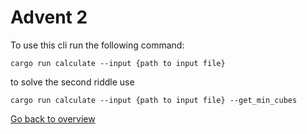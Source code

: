 # Advent 2

To use this cli run the following command:

`cargo run calculate --input {path to input file}`

to solve the second riddle use

`cargo run calculate --input {path to input file} --get_min_cubes`

[Go back to overview][overview]

[overview]: ../README.md